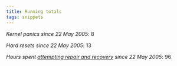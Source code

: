 ```yaml
---
title: Running totals
tags: snippets
---
```


_Kernel panics since 22 May 2005_: 8

_Hard resets since 22 May 2005_: 13

_Hours spent [attempting repair and recovery](http://typechecked.net/a/about/wincent/weblog/archives/2005/05/1041_kernel_pan.php) since 22 May 2005_: 96
